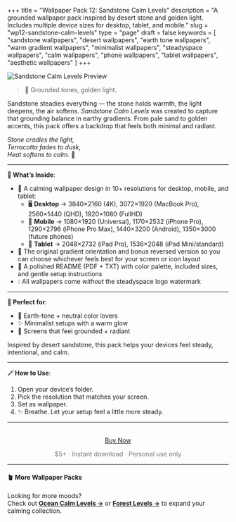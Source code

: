 +++
title = "Wallpaper Pack 12: Sandstone Calm Levels"
description = "A grounded wallpaper pack inspired by desert stone and golden light. Includes multiple device sizes for desktop, tablet, and mobile."
slug = "wp12-sandstone-calm-levels"
type = "page"
draft = false
keywords = [
  "sandstone wallpapers", "desert wallpapers", "earth tone wallpapers",
  "warm gradient wallpapers", "minimalist wallpapers", "steadyspace wallpapers",
  "calm wallpapers", "phone wallpapers", "tablet wallpapers", "aesthetic wallpapers"
]
+++

![Sandstone Calm Levels Preview](/images/wp12-sandstone-calm-levels/sandstonecalmlevelscover.png)

> 🌾 Grounded tones, golden light.

Sandstone steadies everything — the stone holds warmth, the light deepens, the air softens. <i>Sandstone Calm Levels</i> was created to capture that grounding balance in earthy gradients. From pale sand to golden accents, this pack offers a backdrop that feels both minimal and radiant.

<i>Stone cradles the light,<br>
Terracotta fades to dusk,<br>
Heat softens to calm.</i> 🌾

---

<div class="highlight-box">

**📂 What’s Inside**:

- 🌾 A calming wallpaper design in 10+ resolutions for desktop, mobile, and tablet:
  - 🖥 **Desktop** → 3840×2160 (4K), 3072×1920 (MacBook Pro), 2560×1440 (QHD), 1920×1080 (FullHD)
  - 📱 **Mobile** → 1080×1920 (Universal), 1170×2532 (iPhone Pro), 1290×2796 (iPhone Pro Max), 1440×3200 (Android), 1350×3000 (future phones)
  - 📱 **Tablet** → 2048×2732 (iPad Pro), 1536×2048 (iPad Mini/standard)
- 🔄 The original gradient orientation and bonus reversed version so you can choose whichever feels best for your screen or icon layout
- 📄 A polished README (PDF + TXT) with color palette, included sizes, and gentle setup instructions
- 💧 All wallpapers come _without_ the steadyspace logo watermark</div>

---
 
<div class="highlight-box">

**🤎 Perfect for**:

- 🌾 Earth-tone + neutral color lovers
- ✨ Minimalist setups with a warm glow
- 🌅 Screens that feel grounded + radiant

Inspired by desert sandstone, this pack helps your devices feel steady, intentional, and calm.</div>

---

<div class="highlight-box">

**🪄 How to Use**:

1. Open your device’s folder.
2. Pick the resolution that matches your screen.
3. Set as wallpaper.
4. ✨ Breathe. Let your setup feel a little more steady. </div>

---  

<div style="text-align: center; margin-top: 2rem;">
  <a href="https://payhip.com/b/Vq0O3" class="payhip-buy-button" data-theme="blue" data-product="Vq0O3">Buy Now</a>
  <p style="font-size: 0.9rem; color: #777;">$5+ · Instant download · Personal use only</p>
</div>

---

#### 🪴 More Wallpaper Packs  
Looking for more moods?  
Check out [**Ocean Calm Levels →**](/wp04-ocean-calm-levels) or [**Forest Levels →**](/wp05-forest-levels) to expand your calming collection.  
